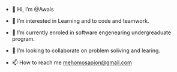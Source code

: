 - 👋 Hi, I’m @Awais

- 👀 I’m interested in  Learning and to code and teamwork.

- 🌱 I’m currently enroled in software engenearing undergreaduate program.

- 💞️ I’m looking to collaborate on problem soliving and learing.

- 📫 How to reach me mehomosapion@gmail.com
